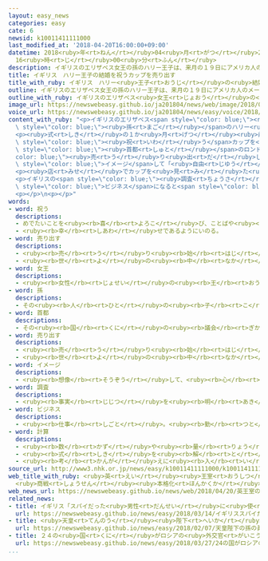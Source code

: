 ```yaml
---
layout: easy_news
categories: easy
cate: 6
newsid: k10011411111000
last_modified_at: '2018-04-20T16:00:00+09:00'
datetime: 2018<ruby>年<rt>ねん</rt></ruby>04<ruby>月<rt>がつ</rt></ruby>20<ruby>日<rt>にち</rt></ruby>
  16<ruby>時<rt>じ</rt></ruby>00<ruby>分<rt>ふん</rt></ruby>
description: イギリスのエリザベス女王の孫のハリー王子は、来月の１９日にアメリカ人のメーガン・マークルさんと結婚式をします。
title: イギリス　ハリー王子の結婚を祝うカップを売り出す
title_with_ruby: イギリス　ハリー<ruby>王子<rt>おうじ</rt></ruby>の<ruby>結婚<rt>けっこん</rt></ruby>を<ruby>祝<rt>いわ</rt></ruby>うカップを<ruby>売<rt>う</rt></ruby>り<ruby>出<rt>だ</rt></ruby>す
outline: イギリスのエリザベス女王の孫のハリー王子は、来月の１９日にアメリカ人のメーガン・マークルさんと結婚式をします。
outline_with_ruby: イギリスのエリザベス<ruby>女王<rt>じょおう</rt></ruby>の<ruby>孫<rt>まご</rt></ruby>のハリー<ruby>王子<rt>おうじ</rt></ruby>は、<ruby>来月<rt>らいげつ</rt></ruby>の１９<ruby>日<rt>にち</rt></ruby>にアメリカ<ruby>人<rt>じん</rt></ruby>のメーガン・マークルさんと<ruby>結婚式<rt>けっこんしき</rt></ruby>をします。
image_url: https://newswebeasy.github.io/ja201804/news/web/image/2018/04/20/K10011411111_1804200630_1804200632_01_02.jpg
voice_url: https://newswebeasy.github.io/ja201804/news/easy/voice/2018/04/20/k10011411111000.mp4
content_with_ruby: "<p>イギリスのエリザベス<span style=\"color: blue;\"><ruby>女王<rt>じょおう</rt></ruby></span>の<span\
  \ style=\"color: blue;\"><ruby>孫<rt>まご</rt></ruby></span>のハリー<ruby>王子<rt>おうじ</rt></ruby>は、<ruby>来月<rt>らいげつ</rt></ruby>の１９<ruby>日<rt>にち</rt></ruby>にアメリカ<ruby>人<rt>じん</rt></ruby>のメーガン・マークルさんと<ruby>結婚式<rt>けっこんしき</rt></ruby>をします。</p>\n\
  <p><ruby>式<rt>しき</rt></ruby>の１か<ruby>月<rt>げつ</rt></ruby><ruby>前<rt>まえ</rt></ruby>の１９<ruby>日<rt>にち</rt></ruby>、イギリスの<ruby>会社<rt>かいしゃ</rt></ruby>が<ruby>結婚<rt>けっこん</rt></ruby>を<span\
  \ style=\"color: blue;\"><ruby>祝<rt>いわ</rt></ruby>う</span>カップを<ruby>作<rt>つく</rt></ruby>って、<span\
  \ style=\"color: blue;\"><ruby>首都<rt>しゅと</rt></ruby></span>のロンドンで<span style=\"\
  color: blue;\"><ruby>売<rt>う</rt></ruby>り<ruby>出<rt>だ</rt></ruby>し</span>ました。カップには、ハリー<ruby>王子<rt>おうじ</rt></ruby>とマークルさんを<span\
  \ style=\"color: blue;\">イメージ</span>して「<ruby>自由<rt>じゆう</rt></ruby>」や「<ruby>広<rt>ひろ</rt></ruby>い<ruby>心<rt>こころ</rt></ruby>」などの<ruby>言葉<rt>ことば</rt></ruby>がかいてあります。</p>\n\
  <p><ruby>店<rt>みせ</rt></ruby>でカップを<ruby>見<rt>み</rt></ruby>た<ruby>客<rt>きゃく</rt></ruby>は「<ruby>２人<rt>ふたり</rt></ruby>に<ruby>合<rt>あ</rt></ruby>った<ruby>言葉<rt>ことば</rt></ruby>です」とか「マークルさんを<ruby>温<rt>あたた</rt></ruby>かく<ruby>迎<rt>むか</rt></ruby>えたいです」などと<ruby>話<rt>はな</rt></ruby>していました。</p>\n\
  <p>イギリスの<span style=\"color: blue;\"><ruby>調査<rt>ちょうさ</rt></ruby></span><ruby>会社<rt>がいしゃ</rt></ruby>は、<ruby>大勢<rt>おおぜい</rt></ruby>の<ruby>人<rt>ひと</rt></ruby>が<ruby>旅行<rt>りょこう</rt></ruby>に<ruby>来<rt>き</rt></ruby>たり、お<ruby>祝<rt>いわ</rt></ruby>いのパーティーをしたりするため、<ruby>２人<rt>ふたり</rt></ruby>の<ruby>結婚<rt>けっこん</rt></ruby>は７６０<ruby>億<rt>おく</rt></ruby><ruby>円<rt>えん</rt></ruby><ruby>以上<rt>いじょう</rt></ruby>の<span\
  \ style=\"color: blue;\">ビジネス</span>になると<span style=\"color: blue;\"><ruby>計算<rt>けいさん</rt></ruby></span>しています。</p>\n\
  <p></p>\n<p></p>"
words:
- word: 祝う
  descriptions:
  - めでたいことを<ruby><rb>喜</rb><rt>よろこ</rt></ruby>び、ことばや<ruby><rb>行</rb><rt>おこな</rt></ruby>いに<ruby><rb>表</rb><rt>あらわ</rt></ruby>す。
  - <ruby><rb>幸</rb><rt>しあわ</rt></ruby>せであるようにいのる。
- word: 売り出す
  descriptions:
  - <ruby><rb>売</rb><rt>う</rt></ruby>り<ruby><rb>始</rb><rt>はじ</rt></ruby>める。
  - <ruby><rb>世</rb><rt>よ</rt></ruby>の<ruby><rb>中</rb><rt>なか</rt></ruby>に<ruby><rb>広</rb><rt>ひろ</rt></ruby>く<ruby><rb>知</rb><rt>し</rt></ruby>られ<ruby><rb>始</rb><rt>はじ</rt></ruby>める。
- word: 女王
  descriptions:
  - <ruby><rb>女性</rb><rt>じょせい</rt></ruby>の<ruby><rb>王</rb><rt>おう</rt></ruby>。クイーン。
- word: 孫
  descriptions:
  - その<ruby><rb>人</rb><rt>ひと</rt></ruby>の<ruby><rb>子</rb><rt>こ</rt></ruby>どもの<ruby><rb>子</rb><rt>こ</rt></ruby>ども。
- word: 首都
  descriptions:
  - その<ruby><rb>国</rb><rt>くに</rt></ruby>の<ruby><rb>議会</rb><rt>ぎかい</rt></ruby>や<ruby><rb>中心</rb><rt>ちゅうしん</rt></ruby>になる<ruby><rb>役所</rb><rt>やくしょ</rt></ruby>のある<ruby><rb>都市</rb><rt>とし</rt></ruby>。<ruby><rb>日本</rb><rt>にっぽん</rt></ruby>の<ruby><rb>東京</rb><rt>とうきょう</rt></ruby>、アメリカのワシントンなど。<ruby><rb>首府</rb><rt>しゅふ</rt></ruby>。
- word: 売り出す
  descriptions:
  - <ruby><rb>売</rb><rt>う</rt></ruby>り<ruby><rb>始</rb><rt>はじ</rt></ruby>める。
  - <ruby><rb>世</rb><rt>よ</rt></ruby>の<ruby><rb>中</rb><rt>なか</rt></ruby>に<ruby><rb>広</rb><rt>ひろ</rt></ruby>く<ruby><rb>知</rb><rt>し</rt></ruby>られ<ruby><rb>始</rb><rt>はじ</rt></ruby>める。
- word: イメージ
  descriptions:
  - <ruby><rb>想像</rb><rt>そうぞう</rt></ruby>して、<ruby><rb>心</rb><rt>こころ</rt></ruby>の<ruby><rb>中</rb><rt>なか</rt></ruby>にえがき<ruby><rb>出</rb><rt>だ</rt></ruby>す、ものの<ruby><rb>形</rb><rt>かたち</rt></ruby>や<ruby><rb>姿</rb><rt>すがた</rt></ruby>。
- word: 調査
  descriptions:
  - <ruby><rb>事実</rb><rt>じじつ</rt></ruby>を<ruby><rb>明</rb><rt>あき</rt></ruby>らかにするために、<ruby><rb>調</rb><rt>しら</rt></ruby>べること。
- word: ビジネス
  descriptions:
  - <ruby><rb>仕事</rb><rt>しごと</rt></ruby>。<ruby><rb>勤</rb><rt>つと</rt></ruby>め。<ruby><rb>商売</rb><rt>しょうばい</rt></ruby>。
- word: 計算
  descriptions:
  - <ruby><rb>数</rb><rt>かず</rt></ruby>や<ruby><rb>量</rb><rt>りょう</rt></ruby>を<ruby><rb>数</rb><rt>かぞ</rt></ruby>えること。
  - <ruby><rb>式</rb><rt>しき</rt></ruby>を<ruby><rb>解</rb><rt>と</rt></ruby>いて、<ruby><rb>答</rb><rt>こた</rt></ruby>えを<ruby><rb>出</rb><rt>だ</rt></ruby>すこと。
  - <ruby><rb>考</rb><rt>かんが</rt></ruby>えに<ruby><rb>入</rb><rt>い</rt></ruby>れておくこと。
source_url: http://www3.nhk.or.jp/news/easy/k10011411111000/k10011411111000.html
web_title_with_ruby: <ruby>英<rt>えい</rt></ruby><ruby>王室<rt>おうしつ</rt></ruby>の<ruby>結婚式<rt>けっこんしき</rt></ruby>まで１か<ruby>月<rt>げつ</rt></ruby>
  <ruby>商戦<rt>しょうせん</rt></ruby><ruby>本格化<rt>ほんかくか</rt></ruby>
web_news_url: https://newswebeasy.github.io/news/web/2018/04/20/英王室の結婚式まで1か月-商戦本格化
related_news:
- title: イギリス「スパイだった<ruby>男性<rt>だんせい</rt></ruby>に<ruby>使<rt>つか</rt></ruby>った<ruby>毒<rt>どく</rt></ruby>はロシアが<ruby>作<rt>つく</rt></ruby>った」
  url: https://newswebeasy.github.io/news/easy/2018/03/14/イギリススパイだった男性に使った毒はロシアが作った
- title: <ruby>天皇<rt>てんのう</rt></ruby><ruby>陛下<rt>へいか</rt></ruby>の<ruby>孫<rt>まご</rt></ruby>の<ruby>眞子<rt>まこ</rt></ruby>さまの<ruby>結婚<rt>けっこん</rt></ruby>は２０２０<ruby>年<rt>ねん</rt></ruby>になる<ruby>予定<rt>よてい</rt></ruby>
  url: https://newswebeasy.github.io/news/easy/2018/02/07/天皇陛下の孫の眞子さまの結婚は2020年になる予定
- title: ２４の<ruby>国<rt>くに</rt></ruby>がロシアの<ruby>外交官<rt>がいこうかん</rt></ruby>に<ruby>国<rt>くに</rt></ruby>から<ruby>出<rt>で</rt></ruby>て<ruby>行<rt>い</rt></ruby>くように<ruby>言<rt>い</rt></ruby>う
  url: https://newswebeasy.github.io/news/easy/2018/03/27/24の国がロシアの外交官に国から出て行くように言う
...
```

